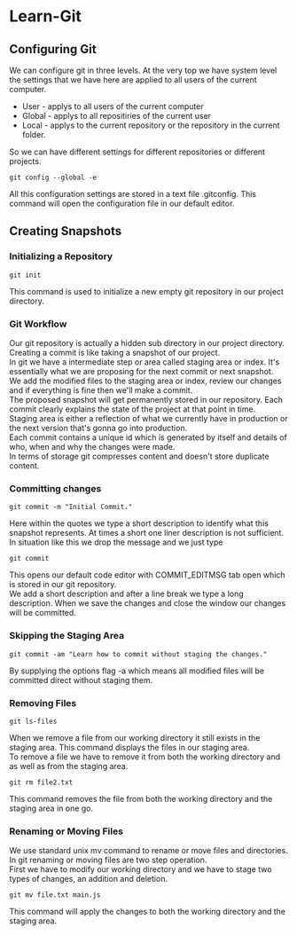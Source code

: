 # Learn-Git

## Configuring Git

We can configure git in three levels. At the very top we have system level the settings that we have here are applied to all users of the current computer.

* User - applys to all users of the current computer
* Global - applys to all repositiries of the current user
* Local - applys to the current repository or the repository in the current folder.

So we can have different settings for different repositories or different projects.

```console
git config --global -e
```
All this configuration settings are stored in a text file .gitconfig. This command will open the configuration file in our default editor.

## Creating Snapshots

### Initializing a Repository

```console
git init
```
This command is used to initialize a new empty git repository in our project directory.

### Git Workflow

Our git repository is actually a hidden sub directory in our project directory. Creating a commit is like taking a snapshot of our project.  
In git we have a intermediate step or area called staging area or index. It's essentially what we are proposing for the next commit or next snapshot.  
We add the modified files to the staging area or index, review our changes and if everything is fine then we'll make a commit.  
The proposed snapshot will get permanently stored in our repository. Each commit clearly explains the state of the project at that point in time.  
Staging area is either a reflection of what we currently have in production or the next version that's gonna go into production.  
Each commit contains a unique id which is generated by itself and details of who, when and why the changes were made.  
In terms of storage git compresses content and doesn't store duplicate content.

### Committing changes

```console
git commit -m "Initial Commit."
```
Here within the quotes we type a short description to identify what this snapshot represents. At times a short one liner description is not sufficient.
In situation like this we drop the message and we just type 

```console
git commit
```
This opens our default code editor with COMMIT_EDITMSG tab open which is stored in our git repository.  
We add a short description and after a line break we type a long description. When we save the changes and close the window our changes will be committed.

### Skipping the Staging Area

```console
git commit -am "Learn how to commit without staging the changes."
```

By supplying the options flag -a which means all modified files will be committed direct without staging them.

### Removing Files

```console
git ls-files
```

When we remove a file from our working directory it still exists in the staging area. This command displays the files in our staging area.  
To remove a file we have to remove it from both the working directory and as well as from the staging area.

```console
git rm file2.txt
```

This command removes the file from both the working directory and the staging area in one go.

### Renaming or Moving Files

We use standard unix mv command to rename or move files and directories. In git renaming or moving files are two step operation.  
First we have to modify our working directory and we have to stage two types of changes, an addition and deletion. 

```
git mv file.txt main.js
```

This command will apply the changes to both the working directory and the staging area. 
